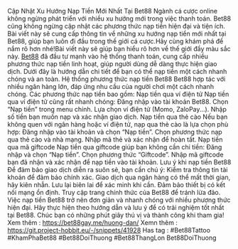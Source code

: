 Cập Nhật Xu Hướng Nạp Tiền Mới Nhất Tại Bet88
Ngành cá cược online không ngừng phát triển với nhiều xu hướng mới trong việc thanh toán. Bet88 cũng không ngừng cập nhật các phương thức nạp tiền hiện đại và tiện ích. Bài viết này sẽ cung cấp thông tin về những xu hướng nạp tiền mới nhất tại Bet88, giúp bạn luôn đi đầu trong thế giới cá cược.Hãy cùng khám phá để nắm rõ hơn nhé!Bài viết này sẽ giúp bạn hiểu rõ hơn về thế giới đầy màu sắc này. [Bet88](https://bet88gay.me/) đã đầu tư mạnh vào hệ thống thanh toán, cung cấp nhiều phương thức nạp tiền linh hoạt, giúp người dùng dễ dàng thực hiện giao dịch. Dưới đây là hướng dẫn chi tiết để bạn có thể nạp tiền một cách nhanh chóng và an toàn.
Hệ thống phương thức nạp tiền Bet88
Bet88 hợp tác với nhiều ngân hàng lớn, đáp ứng nhu cầu của người chơi một cách nhanh chóng. Các phương thức nạp tiền bao gồm:
Nạp tiền qua ví điện tử
Nạp tiền qua ví điện tử cũng rất nhanh chóng:
Đăng nhập vào tài khoản Bet88.
Chọn “Nạp tiền” trong menu chính.
Lựa chọn ví điện tử (Momo, ZaloPay...).
Nhập số tiền bạn muốn nạp và xác nhận giao dịch.
Nạp tiền qua thẻ cào
Nếu bạn không quen với ngân hàng hoặc ví điện tử, nạp qua thẻ cào là lựa chọn phù hợp:
Đăng nhập vào tài khoản và chọn “Nạp tiền”.
Chọn phương thức nạp qua thẻ cào và nhà mạng.
Nhập mã thẻ và xác nhận để hoàn tất.
Nạp tiền qua mã giftcode
Nạp tiền qua giftcode giúp bạn không cần chi tiền:
Đăng nhập và chọn “Nạp tiền”.
Chọn phương thức “Giftcode”.
Nhập mã giftcode bạn đã nhận và xác nhận để nạp tiền vào tài khoản.
Lưu ý khi nạp tiền Bet88
Để đảm bảo giao dịch diễn ra suôn sẻ, bạn cần chú ý:
Kiểm tra thông tin tài khoản để đảm bảo chính xác.
Giao dịch qua ngân hàng có thể mất thời gian, hãy kiên nhẫn.
Lưu lại biên lai để xác minh khi cần.
Đảm bảo thiết bị có kết nối mạng ổn định.
Truy cập trang chính thức của Bet88 để tránh lừa đảo.
Việc nạp tiền Bet88 trở nên đơn giản và nhanh chóng với nhiều phương thức hiện đại. Hãy thực hiện theo hướng dẫn và lưu ý để có trải nghiệm tốt nhất tại Bet88. Chúc bạn có những phút giây thú vị và thành công khi tham gia!
Xem thêm : https://bet88gay.me/huong-dan/
Xemn thêm : https://git.project-hobbit.eu/-/snippets/41928
 Has tag :  #Bet88Tattoo #KhamPhaBet88 #Bet88DoiThuong #Bet88ThangLon Bet88DoiThuong
